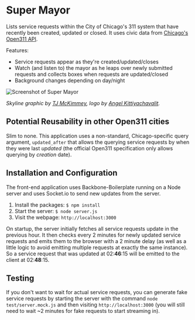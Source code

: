 Super Mayor
==============

Lists service requests within the City of Chicago's 311 system that have recently been created, updated or closed. It uses civic data from [Chicago's Open311 API](http://dev.cityofchicago.org/docs/api). 

Features:

- Service requests appear as they're created/updated/closes
- Watch (and listen to) the mayor as he leaps over newly submitted requests and collects boxes when requests are updated/closed
- Background changes depending on day/night
 

![Screenshot of Super Mayor](https://raw.github.com/bensheldon/super-mayor/master/screenshot.png)

_Skyline graphic by [TJ McKimmey](http://tjmckimmey.com/), logo by [Angel Kittiyachavalit](http://iamakit.com/)._

Potential Reusability in other Open311 cities
------------------------------
 Slim to none. This application uses a non-standard, Chicago-specific query argument, `updated_after` that allows the querying service requests by when they were last _updated_ (the official Open311 specification only allows querying by _creation_ date).
 
Installation and Configuration
------------------------------

The front-end application uses Backbone-Boilerplate running on a Node server and uses Socket.io to send new updates from the server.

1. Install the packages: `$ npm install`
2. Start the server: `$ node server.js`
3. Visit the webpage: `http://localhost:3000`

On startup, the server initially fetches all service requests update in the previous hour. It then checks every 2 minutes for newly updated service requests and emits them to the browser with a 2 minute delay (as well as a little logic to avoid emitting multiple requests at exactly the same instance). So a service request that was updated at 02:**46**:15 will be emitted to the client at 02:**48**:15.

Testing
-------
 
If you don't want to wait for actual service requests, you can generate fake service requests by starting the server with the command `node test/server.mock.js` and then visiting `http://localhost:3000` (you will still need to wait ~2 minutes for fake requests to start streaming in).